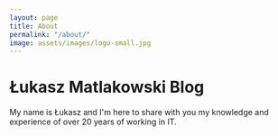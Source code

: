 ```yaml
---
layout: page
title: About
permalink: "/about/"
image: assets/images/logo-small.jpg
---
```

# Łukasz Matlakowski Blog

My name is Łukasz and I'm here to share with you my knowledge and experience of over 20 years of working in IT.
